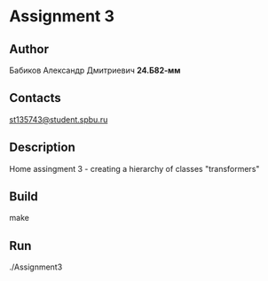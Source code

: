 # Assignment 3
## Author
Бабиков Александр Дмитриевич <b>24.Б82-мм</b>
## Contacts
st135743@student.spbu.ru
## Description
Home assingment 3 - creating a hierarchy of classes "transformers"
## Build
make
## Run
./Assignment3




